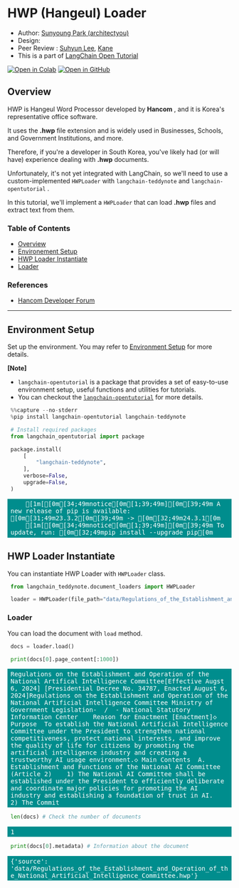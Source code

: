 <style>
.custom {
    background-color: #008d8d;
    color: white;
    padding: 0.25em 0.5em 0.25em 0.5em;
    white-space: pre-wrap;       /* css-3 */
    white-space: -moz-pre-wrap;  /* Mozilla, since 1999 */
    white-space: -pre-wrap;      /* Opera 4-6 */
    white-space: -o-pre-wrap;    /* Opera 7 */
    word-wrap: break-word;
}

pre {
    background-color: #027c7c;
    padding-left: 0.5em;
}

</style>

# HWP (Hangeul) Loader

- Author: [Sunyoung Park (architectyou)](https://github.com/Architectyou)
- Design: 
- Peer Review : [Suhyun Lee](https://github.com/suhyun0115), [Kane](https://github.com/HarryKane11)
- This is a part of [LangChain Open Tutorial](https://github.com/LangChain-OpenTutorial/LangChain-OpenTutorial)

[![Open in Colab](https://colab.research.google.com/assets/colab-badge.svg)](https://colab.research.google.com/github/LangChain-OpenTutorial/LangChain-OpenTutorial/blob/main/06-DocumentLoader/13-HWP-loader.ipynb) [![Open in GitHub](https://img.shields.io/badge/Open%20in%20GitHub-181717?style=flat-square&logo=github&logoColor=white)](https://github.com/LangChain-OpenTutorial/LangChain-OpenTutorial/blob/main/06-DocumentLoader/13-HWP-loader.ipynb)

## Overview

HWP is Hangeul Word Processor developed by **Hancom** , and it is Korea's representative office software.

It uses the **.hwp** file extension and is widely used in Businesses, Schools, and Government Institutions, and more.

Therefore, if you're a developer in South Korea, you've likely had (or will have) experience dealing with **.hwp** documents.

Unfortunately, it's not yet integrated with LangChain, so we'll need to use a custom-implemented `HWPLoader` with `langchain-teddynote` and `langchain-opentutorial` .


In this tutorial, we'll implement a `HWPLoader` that can load **.hwp** files and extract text from them.


### Table of Contents

- [Overview](#overview)
- [Environement Setup](#environment-setup)
- [HWP Loader Instantiate](#hwp-loader-instantiate)
- [Loader](#loader)

### References

- [Hancom Developer Forum](https://developer.hancom.com/)

---

## Environment Setup

Set up the environment. You may refer to [Environment Setup](https://wikidocs.net/257836) for more details.

**[Note]**
- `langchain-opentutorial` is a package that provides a set of easy-to-use environment setup, useful functions and utilities for tutorials. 
- You can checkout the [`langchain-opentutorial`](https://github.com/LangChain-OpenTutorial/langchain-opentutorial-pypi) for more details.

```python
%%capture --no-stderr
%pip install langchain-opentutorial langchain-teddynote
```

```python
# Install required packages
from langchain_opentutorial import package

package.install(
    [
        "langchain-teddynote",
    ],
    verbose=False,
    upgrade=False,
)
```

<pre class="custom">
    [1m[[0m[34;49mnotice[0m[1;39;49m][0m[39;49m A new release of pip is available: [0m[31;49m23.3.2[0m[39;49m -> [0m[32;49m24.3.1[0m
    [1m[[0m[34;49mnotice[0m[1;39;49m][0m[39;49m To update, run: [0m[32;49mpip install --upgrade pip[0m
</pre>

## HWP Loader Instantiate

You can instantiate HWP Loader with `HWPLoader` class.

```python
from langchain_teddynote.document_loaders import HWPLoader

loader = HWPLoader(file_path="data/Regulations_of_the_Establishment_and_Operation_of_the_National_Artificial_Intelligence_Committee.hwp")
```

### Loader

You can load the document with `load` method.

```python
docs = loader.load()

print(docs[0].page_content[:1000])
```

<pre class="custom">Regulations on the Establishment and Operation of the National Artifical Intelligence Committee[Effective Augst 6, 2024] [Presidential Decree No. 34787, Enacted August 6, 2024]Regulations on the Establishment and Operation of the National Artificial Intelligence Committee Ministry of Government Legislation-  /  - National Statutory Information Center    Reason for Enactment [Enactment]◇ Purpose  To establish the National Artificial Intelligence Committee under the President to strengthen national competitiveness, protect national interests, and improve the quality of life for citizens by promoting the artificial intelligence industry and creating a trustworthy AI usage environment.◇ Main Contents  A. Establishment and Functions of the National AI Committee (Article 2)    1) The National AI Committee shall be established under the President to efficiently deliberate and coordinate major policies for promoting the AI industry and establishing a foundation of trust in AI.    2) The Commit
</pre>

```python
len(docs) # Check the number of documents
```




<pre class="custom">1</pre>



```python
print(docs[0].metadata) # Information about the document
```

<pre class="custom">{'source': 'data/Regulations_of_the_Establishment_and_Operation_of_the_National_Artificial_Intelligence_Committee.hwp'}
</pre>
